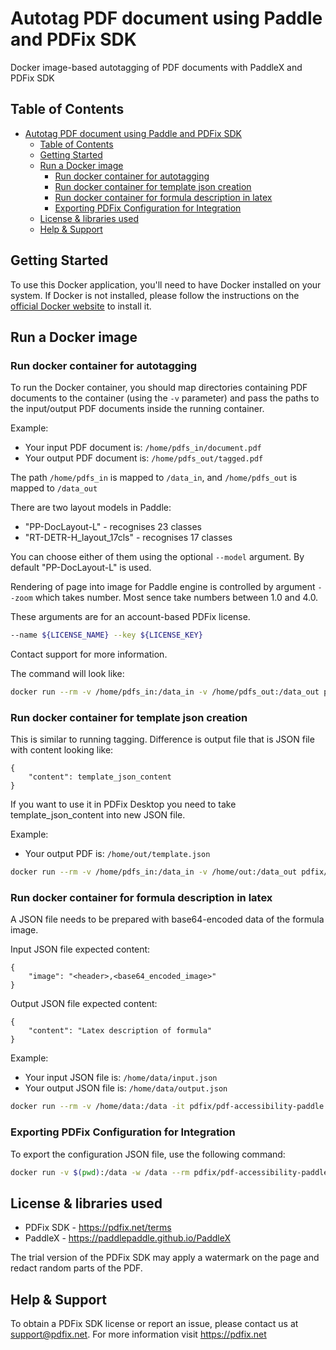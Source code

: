 # Autotag PDF document using Paddle and PDFix SDK

Docker image-based autotagging of PDF documents with PaddleX and PDFix SDK

## Table of Contents

- [Autotag PDF document using Paddle and PDFix SDK](#autotag-paddle)
  - [Table of Contents](#table-of-contents)
  - [Getting Started](#getting-started)
  - [Run a Docker image ](#run-docker-image)
    - [Run docker container for autotagging](#run-docker-container-autotagging)
    - [Run docker container for template json creation](#run-docker-container-template)
    - [Run docker container for formula description in latex](#run-docker-container-formula)
    - [Exporting PDFix Configuration for Integration](#export-config-json-integration)
  - [License \& libraries used](#license)
  - [Help \& Support](#help-support)


## Getting Started

To use this Docker application, you'll need to have Docker installed on your system. If Docker is not installed, please follow the instructions on the [official Docker website](https://docs.docker.com/get-docker/) to install it.

## Run a Docker image

### Run docker container for autotagging
To run the Docker container, you should map directories containing PDF documents to the container (using the `-v` parameter) and pass the paths to the input/output PDF documents inside the running container.

Example: 

- Your input PDF document is: `/home/pdfs_in/document.pdf`
- Your output PDF document is: `/home/pdfs_out/tagged.pdf`

The path `/home/pdfs_in` is mapped to `/data_in`, and `/home/pdfs_out` is mapped to `/data_out`

There are two layout models in Paddle:
- "PP-DocLayout-L" - recognises 23 classes
- "RT-DETR-H_layout_17cls" - recognises 17 classes

You can choose either of them using the optional `--model` argument. By default "PP-DocLayout-L" is used.

Rendering of page into image for Paddle engine is controlled by argument `--zoom` which takes number.
Most sence take numbers between 1.0 and 4.0.

These arguments are for an account-based PDFix license.
```bash
--name ${LICENSE_NAME} --key ${LICENSE_KEY}
```
Contact support for more information.

The command will look like:

```bash
docker run --rm -v /home/pdfs_in:/data_in -v /home/pdfs_out:/data_out pdfix/pdf-accessibility-paddle:latest tag --name $LICENSE_NAME --key $LICENSE_KEY --input /data_in/document.pdf --output /data_out/tagged.pdf --model PP-DocLayout-L --zoom 2.0
```

### Run docker container for template json creation
This is similar to running tagging. Difference is output file that is JSON file with content looking like:

```
{
    "content": template_json_content
}
```

If you want to use it in PDFix Desktop you need to take template_json_content into new JSON file.

Example:

- Your output PDF is: `/home/out/template.json`

```bash
docker run --rm -v /home/pdfs_in:/data_in -v /home/out:/data_out pdfix/pdf-accessibility-paddle:latest template --input /data_in/document.pdf --output /data_out/template.json --model PP-DocLayout-L --zoom 2.0
```

### Run docker container for formula description in latex
A JSON file needs to be prepared with base64-encoded data of the formula image.

Input JSON file expected content:

```
{
    "image": "<header>,<base64_encoded_image>"
}
```

Output JSON file expected content:

```
{
    "content": "Latex description of formula"
}
```

Example:

- Your input JSON file is: `/home/data/input.json`
- Your output JSON file is: `/home/data/output.json`

```bash
docker run --rm -v /home/data:/data -it pdfix/pdf-accessibility-paddle:latest generate_alt_text_formula -i /data/input.json -o /data/output.json
```

### Exporting PDFix Configuration for Integration
To export the configuration JSON file, use the following command:

```bash
docker run -v $(pwd):/data -w /data --rm pdfix/pdf-accessibility-paddle:latest config -o config.json
```

## License & libraries used
- PDFix SDK - https://pdfix.net/terms
- PaddleX - https://paddlepaddle.github.io/PaddleX

The trial version of the PDFix SDK may apply a watermark on the page and redact random parts of the PDF.

## Help & Support
To obtain a PDFix SDK license or report an issue, please contact us at support@pdfix.net.
For more information visit https://pdfix.net
